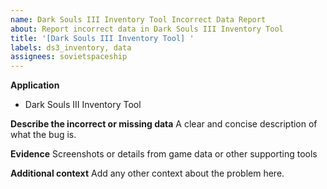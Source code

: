```yaml
---
name: Dark Souls III Inventory Tool Incorrect Data Report
about: Report incorrect data in Dark Souls III Inventory Tool
title: '[Dark Souls III Inventory Tool] '
labels: ds3_inventory, data
assignees: sovietspaceship
---
```


**Application**

-   Dark Souls III Inventory Tool

**Describe the incorrect or missing data**
A clear and concise description of what the bug is.

**Evidence**
Screenshots or details from game data or other supporting tools

**Additional context**
Add any other context about the problem here.
